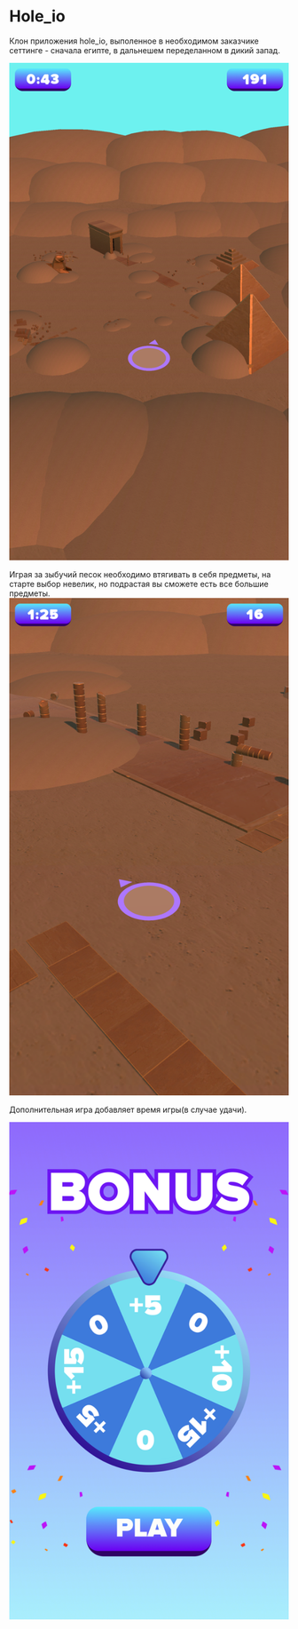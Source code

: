 # Hole_io
Клон приложения hole_io, выполенное в необходимом заказчике сеттинге - сначала египте, в дальнешем переделанном в дикий запад.

![первая сцена](/Assets//ScreenShoot/8/5.png)

Играя за зыбучий песок необходимо втягивать в себя предметы, на старте выбор невелик, но подрастая вы сможете есть все большие предметы. 
![первая сцена](/Assets//ScreenShoot/8/4.png)

Дополнительная игра добавляет время игры(в случае удачи).

![первая сцена](/Assets//ScreenShoot/8/3.png)
